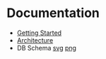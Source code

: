 # Documentation

- [Getting Started](./getting_started.md)
- [Architecture](./architecture.md)
- DB Schema [svg](schema.svg) [png](schema.svg)
